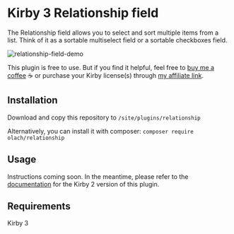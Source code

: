 # Kirby 3 Relationship field

The Relationship field allows you to select and sort multiple items from a list. Think of it as a sortable multiselect field or a sortable checkboxes field.

![relationship-field-demo](https://user-images.githubusercontent.com/1300644/50839882-94294980-1361-11e9-9de9-523d0d71b8d1.gif)

This plugin is free to use. But if you find it helpful, feel free to [buy me a coffee](https://www.paypal.me/olachristensson/3usd) ☕️ or purchase your Kirby license(s) through [my affiliate link](https://a.paddle.com/v2/click/1129/36143?link=1170).

## Installation

Download and copy this repository to `/site/plugins/relationship`

Alternatively, you can install it with composer: `composer require olach/relationship`

## Usage
Instructions coming soon. In the meantime, please refer to the [documentation](https://github.com/olach/kirby-relationship) for the Kirby 2 version of this plugin.

## Requirements
Kirby 3
